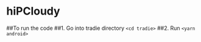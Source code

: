 # hiPCloudy

##To run the code
##1. Go into tradie directory `<cd tradie>`
##2. Run `<yarn android>`
